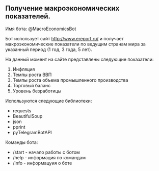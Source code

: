 ## Получение макроэкономических показателей.

Имя бота: @MacroEconomicsBot

Бот использует сайт http://www.ereport.ru/ и получает макроэкономические показатели по ведущим странам мира за указанный период (1 год, 3 года, 5 лет).

На данный момент на сайте представлены следующие показатели:
1. Инфляция
2. Темпы роста ВВП
3. Темпы роста объема промышленного производства
4. Торговый баланс
5. Уровень безработицы

Используются следующие библиотеки:
* requests
* BeautifulSoup
* json
* pprint
* pyTelegramBotAPI

Команды бота:
* /start - начало работы с ботом
* /help - информация по командам
* /info - информацуия о боте
